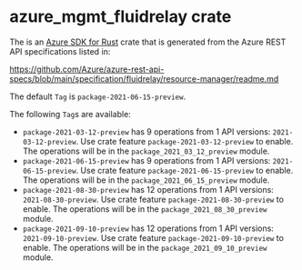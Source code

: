 # azure_mgmt_fluidrelay crate

The is an [Azure SDK for Rust](https://github.com/Azure/azure-sdk-for-rust) crate that is generated from the Azure REST API specifications listed in:

https://github.com/Azure/azure-rest-api-specs/blob/main/specification/fluidrelay/resource-manager/readme.md

The default `Tag` is `package-2021-06-15-preview`.

The following `Tag`s are available:

- `package-2021-03-12-preview` has 9 operations from 1 API versions: `2021-03-12-preview`. Use crate feature `package-2021-03-12-preview` to enable. The operations will be in the `package_2021_03_12_preview` module.
- `package-2021-06-15-preview` has 9 operations from 1 API versions: `2021-06-15-preview`. Use crate feature `package-2021-06-15-preview` to enable. The operations will be in the `package_2021_06_15_preview` module.
- `package-2021-08-30-preview` has 12 operations from 1 API versions: `2021-08-30-preview`. Use crate feature `package-2021-08-30-preview` to enable. The operations will be in the `package_2021_08_30_preview` module.
- `package-2021-09-10-preview` has 12 operations from 1 API versions: `2021-09-10-preview`. Use crate feature `package-2021-09-10-preview` to enable. The operations will be in the `package_2021_09_10_preview` module.